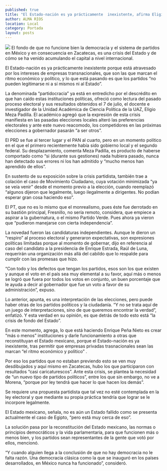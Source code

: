 ```yaml
---
published: true
title: "El Estado-nación es ya prácticamente  inexistente, afirma Eligio Meza Padilla"
author: ALMA RIOS
location: Local
category: Portada
layout: posts
---
```


![](http://i.imgur.com/eS1lXAym.jpg) 
El fondo de que no funcione bien la democracia y el sistema de partidos en México y en consecuencia en Zacatecas, es una crisis del Estado y de cómo se ha venido acumulando el capital a nivel internacional. 

El Estado-nación es ya prácticamente inexistente porque está atravesado por los intereses de empresas transnacionales, que son las que marcan el ritmo económico y político, y lo que está pasando es que los partidos “no pueden legitimarse ni a sí mismos ni al Estado”. 

La denominada “partidocracia” ya está en entredicho por el descrédito en que han caído estas instituciones políticas, ofreció como lectura del pasado proceso electoral y sus resultados obtenidos el 7 de julio, el docente e investigador de la Unidad Académica de Ciencia Política de la UAZ, Eligio Meza Padilla.
El académico agregó que la expresión de esta crisis manifiesta en las pasadas elecciones locales alteró las preferencias electorales y ante este nuevo reacomodo, los competidores en las próximas elecciones a gobernador pasarán “a ser otros”. 


El PRD se fue al tercer lugar y el PAN al cuarto, pero en un momento político en el que el primero recientemente había sido gobierno local y el segundo federal. Su desplazamiento, comenta Meza Padilla, es producto de haberse comportado como “si (durante sus gestiones) nada hubiera pasado,  nunca han detectado sus errores ni los han admitido y “mucho menos han aprendido de ellos”.

En sustento de su exposición sobre la crisis partidista, también trae a colación el caso de Movimiento Ciudadano, cuya votación minimizada “ya se veía venir” desde el momento previo a la elección, cuando reemplazó “algunos dijeron que legalmente, luego ilegalmente a dirigentes. No podían esperar gran cosa haciendo eso”.

El PT, que no es lo mismo que el monrealismo, pues éste fue derrotado en su bastión principal, Fresnillo, no sería remoto, considera, que empiece a aspirar a la gubernatura, o el mismo Partido Verde. Pues ahora ya vieron que “pudieron manejarse con cierta independencia”.  

La novedad fueron las candidaturas independientes. Aunque le dieron un “respiro” al proceso electoral y generaron expectativas, son expresiones políticas limitadas porque al momento de gobernar, dijo en referencia al caso del candidato a la presidencia de Enrique Estrada, Raúl de Luna, requerirán  una organización más allá del cabildo que lo respalde para cumplir con las promesas que hizo.

“Con todo y los defectos que tengan los partidos, esos son los que existen y aunque el voto en el país sea muy elemental a su favor, aquí más o menos se logró que fuera por todos los votos en conjunto, un buen porcentaje que le ayuda a decir al gobernador que fue un voto a favor de su administración”, expuso.

Lo anterior, apunta, es una interpretación de las elecciones, pero puede haber otras de los partidos políticos y la ciudadanía. “Y no se trata aquí de un juego de interpretaciones, sino de que queremos encontrar la verdad”, enfatizó.
Y esta verdad en su opinión, es que detrás de todo esto está “la crisis de fondo del Estado”.

En este momento, agrega, lo que está haciendo  Enrique Peña Nieto es crear “más o menos” instituciones y darle funcionamiento a otras que reconstituyan el Estado mexicano, porque el Estado-nación es ya inexistente, tras permitir que empresas privadas trasnacionales sean las marcan “el ritmo económico y político” . 

Por eso los partidos que no estaban previendo esto se ven muy desdibujados y aquí mismo en Zacatecas, hubo los que participaron con resultados “casi caricaturescos”.
Ante esta crisis, se plantea la necesidad de “un nuevo tipo de partidos políticos”, entre los que sin embargo, no ve a Morena, “porque por ley tendrá que hacer lo que hacen los demás”. 

Se requiere una propuesta partidista que tal vez no esté contemplada en la ley electoral y que mediante su propia práctica tendría que lograr se le incorpore legalmente.

El Estado mexicano, señala, no es aún un Estado fallido como se presenta actualmente el caso de Egipto, “pero está muy cerca de eso”. 

La solución pasa por la reconstitución del Estado mexicano, las normas o principios democráticos y la vida parlamentaria, para que funcionen más o menos bien, y los partidos sean representantes de la gente que votó por ellos, mencionó.

“Y cuando alguien llega a la conclusión de que no hay democracia no le falta razón. Una democracia clásica como la que se inauguró en los países desarrollados, en México nunca ha funcionado”, consideró.

